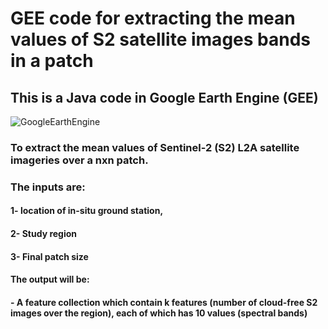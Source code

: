 # GEE code for extracting the mean values of S2 satellite images bands in a patch

## This is a Java code in Google Earth Engine (GEE)
![GoogleEarthEngine](https://github.com/ATDehkordi/GEE-code-for-average-values-of-S2-bands-in-a-patch/assets/34648501/c7a3bc36-f913-4c6e-9962-70bc5b0176c9)

### To extract the mean values of Sentinel-2 (S2) L2A satellite imageries over a nxn patch.
### The inputs are:
####   1- location of in-situ ground station,
####   2- Study region
####   3- Final patch size
#### The output will be:
####   - A feature collection which contain k features (number of cloud-free S2 images over the region), each of which has 10 values (spectral bands)

